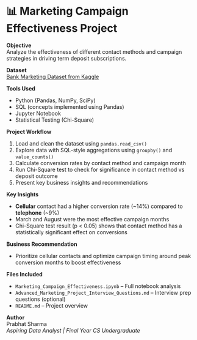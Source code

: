 # 📊 Marketing Campaign Effectiveness Project

**Objective**  
Analyze the effectiveness of different contact methods and campaign strategies in driving term deposit subscriptions.

**Dataset**  
[Bank Marketing Dataset from Kaggle](https://www.kaggle.com/datasets/janiobachmann/bank-marketing-dataset)

**Tools Used**  
- Python (Pandas, NumPy, SciPy)
- SQL (concepts implemented using Pandas)
- Jupyter Notebook
- Statistical Testing (Chi-Square)

**Project Workflow**
1. Load and clean the dataset using `pandas.read_csv()`
2. Explore data with SQL-style aggregations using `groupby()` and `value_counts()`
3. Calculate conversion rates by contact method and campaign month
4. Run Chi-Square test to check for significance in contact method vs deposit outcome
5. Present key business insights and recommendations

**Key Insights**
- **Cellular** contact had a higher conversion rate (~14%) compared to **telephone** (~9%)
- March and August were the most effective campaign months
- Chi-Square test result (p < 0.05) shows that contact method has a statistically significant effect on conversions

**Business Recommendation**
- Prioritize cellular contacts and optimize campaign timing around peak conversion months to boost effectiveness

**Files Included**
- `Marketing_Campaign_Effectiveness.ipynb` – Full notebook analysis
- `Advanced_Marketing_Project_Interview_Questions.md` – Interview prep questions (optional)
- `README.md` – Project overview

**Author**  
Prabhat Sharma  
*Aspiring Data Analyst | Final Year CS Undergraduate*


